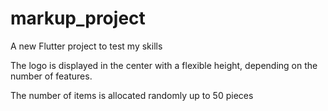 # markup_project

A new Flutter project to test my skills

The logo is displayed in the center with a flexible height, depending on the number of features. 

The number of items is allocated randomly up to 50 pieces

